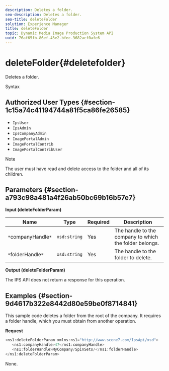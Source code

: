 ```yaml
---
description: Deletes a folder.
seo-description: Deletes a folder.
seo-title: deleteFolder
solution: Experience Manager
title: deleteFolder
topic: Dynamic Media Image Production System API
uuid: 76af65fb-86ef-43e2-bfec-3682acf0afe6
---
```


# deleteFolder{#deletefolder}

Deletes a folder.

 Syntax 

## Authorized User Types {#section-1c15a74c41194744a81f5ca86fe26585}

* `IpsUser` 
* `IpsAdmin` 
* `IpsCompanyAdmin` 
* `ImagePortalAdmin` 
* `ImagePortalContrib` 
* `ImagePortalContribUser`

>[!NOTE]
>
>The user must have read and delete access to the folder and all of its children.

## Parameters {#section-a793c98a481a4f26ab50bc69b16b57e7}

**Input (deleteFolderParam)** 

|  Name  | Type  | Required  | Description  |
|---|---|---|---|
|  `*`companyHandle`*`  | `xsd:string`  | Yes  | The handle to the company to which the folder belongs.  |
|  `*`folderHandle`*`  | `xsd:string`  | Yes  | The handle to the folder to delete.  |

**Output (deleteFolderParam)**

The IPS API does not return a response for this operation.

## Examples {#section-9d4617b322e8442d80e59be0f8714841}

This sample code deletes a folder from the root of the company. It requires a folder handle, which you must obtain from another operation.

**Request** 

```java
<ns1:deleteFolderParam xmlns:ns1="http://www.scene7.com/IpsApi/xsd">
   <ns1:companyHandle>47</ns1:companyHandle>
   <ns1:folderHandle>MyCompany/SpinSets/</ns1:folderHandle>
</ns1:deleteFolderParam>
```

None. 
